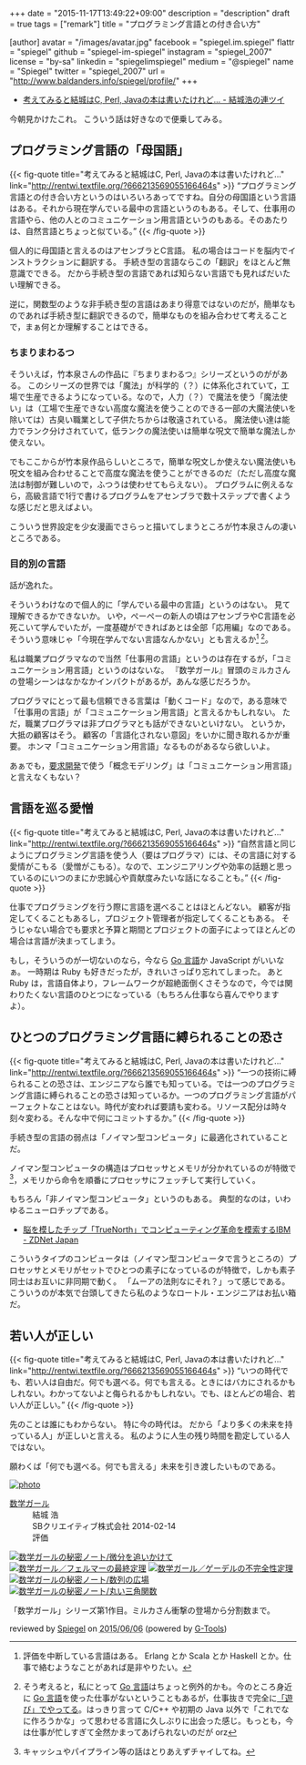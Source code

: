 +++
date = "2015-11-17T13:49:22+09:00"
description = "description"
draft = true
tags = ["remark"]
title = "プログラミング言語との付き合い方"

[author]
  avatar = "/images/avatar.jpg"
  facebook = "spiegel.im.spiegel"
  flattr = "spiegel"
  github = "spiegel-im-spiegel"
  instagram = "spiegel_2007"
  license = "by-sa"
  linkedin = "spiegelimspiegel"
  medium = "@spiegel"
  name = "Spiegel"
  twitter = "spiegel_2007"
  url = "http://www.baldanders.info/spiegel/profile/"
+++

- [考えてみると結城はC, Perl, Javaの本は書いたけれど... - 結城浩の連ツイ](http://rentwi.textfile.org/?666213569055166464s)

今朝見かけたこれ。
こういう話は好きなので便乗してみる。

## プログラミング言語の「母国語」

{{< fig-quote title="考えてみると結城はC, Perl, Javaの本は書いたけれど..." link="http://rentwi.textfile.org/?666213569055166464s" >}}
<q>プログラミング言語との付き合い方というのはいろいろあってですね。自分の母国語という言語はある。それから現在学んでいる最中の言語というのもある。そして、仕事用の言語やら、他の人とのコミュニケーション用言語というのもある。そのあたりは、自然言語とちょっと似ている。</q>
{{< /fig-quote >}}

個人的に母国語と言えるのはアセンブラとC言語。
私の場合はコードを脳内でインストラクションに翻訳する。
手続き型の言語ならこの「翻訳」をほとんど無意識でできる。
だから手続き型の言語であれば知らない言語でも見ればだいたい理解できる。

逆に，関数型のような非手続き型の言語はあまり得意ではないのだが，簡単なものであれば手続き型に翻訳できるので，簡単なものを組み合わせて考えることで，まぁ何とか理解することはできる。

### ちまりまわるつ

そういえば，竹本泉さんの作品に『ちまりまわるつ』シリーズというのががある。
このシリーズの世界では「魔法」が科学的（？）に体系化されていて，工場で生産できるようになっている。なので，人力（？）で魔法を使う「魔法使い」は（工場で生産できない高度な魔法を使うことのできる一部の大魔法使いを除いては）古臭い職業として子供たちからは敬遠されている。
魔法使い達は能力でランク分けされていて，低ランクの魔法使いは簡単な呪文で簡単な魔法しか使えない。

でもここからが竹本泉作品らしいところで，簡単な呪文しか使えない魔法使いも呪文を組み合わせることで高度な魔法を使うことができるのだ（ただし高度な魔法は制御が難しいので，ふつうは使わせてもらえない）。
プログラムに例えるなら，高級言語で1行で書けるプログラムをアセンブラで数十ステップで書くような感じだと思えばよい。

こういう世界設定を少女漫画でさらっと描いてしまうところが竹本泉さんの凄いところである。

### 目的別の言語

話が逸れた。

そういうわけなので個人的に「学んでいる最中の言語」というのはない。
見て理解できるかできないか。
いや，ぺーぺーの新人の頃はアセンブラやC言語を必死こいて学んでいたが，一度基礎ができればあとは全部「応用編」なのである。
そういう意味じゃ「今現在学んでない言語なんかない」とも言えるか[^a1] [^a2]。

[^a1]: 評価を中断している言語はある。 Erlang とか Scala とか Haskell とか。仕事で絡むようなことがあれば是非やりたい。
[^a2]: そう考えると，私にとって [Go 言語]はちょっと例外的かも。今のところ身近に [Go 言語]を使った仕事がないということもあるが，仕事抜きで完全に[「遊び」でやってる](/golang)。はっきり言って C/C++ や初期の Java 以外で「これでなに作ろうかな」って思わせる言語に久しぶりに出会った感じ。もっとも，今は仕事が忙しすぎて全然かまってあげられないのだが orz

私は職業プログラマなので当然「仕事用の言語」というのは存在するが，「コミュニケーション用言語」というのはないな。
『数学ガール』冒頭のミルカさんの登場シーンはなかなかインパクトがあるが，あんな感じだろうか。

プログラマにとって最も信頼できる言葉は「動くコード」なので，ある意味で「仕事用の言語」が「コミュニケーション用言語」と言えるかもしれない。
ただ，職業プログラマは非プログラマとも話ができないといけない。
というか，大抵の顧客はそう。
顧客の「言語化されない意図」をいかに聞き取れるかが重要。
ホンマ「コミュニケーション用言語」なるものがあるなら欲しいよ。

あぁでも，[要求開発](http://www.baldanders.info/spiegel/log2/000869.shtml)で使う「概念モデリング」は「コミュニケーション用言語」と言えなくもない？

## 言語を巡る愛憎

{{< fig-quote title="考えてみると結城はC, Perl, Javaの本は書いたけれど..." link="http://rentwi.textfile.org/?666213569055166464s" >}}
<q>自然言語と同じようにプログラミング言語を使う人（要はプログラマ）には、その言語に対する愛情がこもる（愛憎がこもる）。なので、エンジニアリングや効率の話題と思っているのにいつのまにか忠誠心や貢献度みたいな話になることも。</q>
{{< /fig-quote >}}

仕事でプログラミングを行う際に言語を選べることはほとんどない。
顧客が指定してくることもあるし，プロジェクト管理者が指定してくることもある。
そうじゃない場合でも要求と予算と期間とプロジェクトの面子によってほとんどの場合は言語が決まってしまう。

もし，そういうのが一切ないのなら，今なら [Go 言語]か JavaScript がいいなぁ。
一時期は Ruby も好きだったが，きれいさっぱり忘れてしまった。
あと Ruby は，言語自体より，フレームワークが超絶面倒くさそうなので，今では関わりたくない言語のひとつになっている（もちろん仕事なら喜んでやりますよ）。

## ひとつのプログラミング言語に縛られることの恐さ

{{< fig-quote title="考えてみると結城はC, Perl, Javaの本は書いたけれど..." link="http://rentwi.textfile.org/?666213569055166464s" >}}
<q>一つの技術に縛られることの恐さは、エンジニアなら誰でも知っている。では一つのプログラミング言語に縛られることの恐さは知っているか。一つのプログラミング言語がパーフェクトなことはない。時代が変われば要請も変わる。リソース配分は時々刻々変わる。そんな中で何にコミットするか。</q>
{{< /fig-quote >}}

手続き型の言語の弱点は「ノイマン型コンピュータ」に最適化されていることだ。

ノイマン型コンピュータの構造はプロセッサとメモリが分かれているのが特徴で[^b]，メモリから命令を順番にプロセッサにフェッチして実行していく。

[^b]: キャッシュやパイプライン等の話はとりあえずチャイしてね。

もちろん「非ノイマン型コンピュータ」というのもある。
典型的なのは，いわゆるニューロチップである。

- [脳を模したチップ「TrueNorth」でコンピューティング革命を模索するIBM - ZDNet Japan](http://japan.zdnet.com/article/35073012/)

こういうタイプのコンピュータは（ノイマン型コンピュータで言うところの）プロセッサとメモリがセットでひとつの素子になっているのが特徴で，しかも素子同士はお互いに非同期で動く。
「ムーアの法則なにそれ？」って感じである。
こういうのが本気で台頭してきたら私のようなロートル・エンジニアはお払い箱だ。

## 若い人が正しい

{{< fig-quote title="考えてみると結城はC, Perl, Javaの本は書いたけれど..." link="http://rentwi.textfile.org/?666213569055166464s" >}}
<q>いつの時代でも、若い人は自由だ。何でも選べる。何でも言える。ときにはバカにされるかもしれない。わかってないよと侮られるかもしれない。でも、ほとんどの場合、若い人が正しい。</q>
{{< /fig-quote >}}

先のことは誰にもわからない。
特に今の時代は。
だから「より多くの未来を持っている人」が正しいと言える。
私のように人生の残り時間を勘定している人ではない。

願わくば「何でも選べる。何でも言える」未来を引き渡したいものである。

[Go 言語]: https://golang.org/ "The Go Programming Language"

<div class="hreview" ><a class="item url" href="http://www.amazon.co.jp/exec/obidos/ASIN/B00EYXMA9I/baldandersinf-22/"><img src="http://ecx.images-amazon.com/images/I/41ETMZ7i9qL._SL160_.jpg" alt="photo" class="photo"  /></a><dl ><dt class="fn"><a class="item url" href="http://www.amazon.co.jp/exec/obidos/ASIN/B00EYXMA9I/baldandersinf-22/">数学ガール</a></dt><dd>結城 浩 </dd><dd>SBクリエイティブ株式会社 2014-02-14</dd><dd>評価<abbr class="rating" title="5"><img src="http://g-images.amazon.com/images/G/01/detail/stars-5-0.gif" alt="" /></abbr> </dd></dl><p class="similar"><a href="http://www.amazon.co.jp/exec/obidos/ASIN/B00Y9EYOIW/baldandersinf-22/" target="_top"><img src="http://images.amazon.com/images/P/B00Y9EYOIW.09._SCTHUMBZZZ_.jpg"  alt="数学ガールの秘密ノート/微分を追いかけて"  /></a> <a href="http://www.amazon.co.jp/exec/obidos/ASIN/B00I8AT1CM/baldandersinf-22/" target="_top"><img src="http://images.amazon.com/images/P/B00I8AT1CM.09._SCTHUMBZZZ_.jpg"  alt="数学ガール／フェルマーの最終定理"  /></a> <a href="http://www.amazon.co.jp/exec/obidos/ASIN/B00I8AT1D6/baldandersinf-22/" target="_top"><img src="http://images.amazon.com/images/P/B00I8AT1D6.09._SCTHUMBZZZ_.jpg"  alt="数学ガール／ゲーデルの不完全性定理"  /></a> <a href="http://www.amazon.co.jp/exec/obidos/ASIN/B00W6NCLL0/baldandersinf-22/" target="_top"><img src="http://images.amazon.com/images/P/B00W6NCLL0.09._SCTHUMBZZZ_.jpg"  alt="数学ガールの秘密ノート/数列の広場"  /></a> <a href="http://www.amazon.co.jp/exec/obidos/ASIN/B00W6NCLJM/baldandersinf-22/" target="_top"><img src="http://images.amazon.com/images/P/B00W6NCLJM.09._SCTHUMBZZZ_.jpg"  alt="数学ガールの秘密ノート/丸い三角関数"  /></a> </p>
<p class="description" >「数学ガール」シリーズ第1作目。ミルカさん衝撃の登場から分割数まで。</p>
<p class="gtools" >reviewed by <a href="#maker" class="reviewer">Spiegel</a> on <abbr class="dtreviewed" title="2015-06-06">2015/06/06</abbr> (powered by <a href="http://www.goodpic.com/mt/aws/index.html">G-Tools</a>)</p>
</div>

